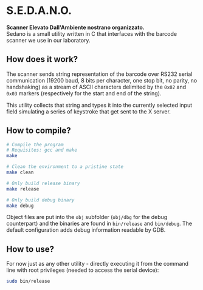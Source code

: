 # S.E.D.A.N.O.
**Scanner Elevato Dall'Ambiente nostrano organizzato.**  
Sedano is a small utility written in C that interfaces with the barcode scanner we use in our laboratory.

## How does it work?
The scanner sends string representation of the barcode over RS232 serial communication (19200 baud, 8 bits per character, one stop bit, no parity, no handshaking) as a stream of ASCII characters delimited by the `0x02` and `0x03` markers (respectively for the start and end of the string).

This utility collects that string and types it into the currently selected input field simulating a series of keystroke that get sent to the X server.

## How to compile?
```sh
# Compile the program
# Requisites: gcc and make
make

# Clean the environment to a pristine state
make clean

# Only build release binary
make release

# Only build debug binary
make debug
```

Object files are put into the `obj` subfolder (`obj/dbg` for the debug counterpart) and the binaries are found in `bin/release` and `bin/debug`. The default configuration adds debug information readable by GDB.

## How to use?
For now just as any other utility - directly executing it from the command line with root privileges (needed to access the serial device):
```sh
sudo bin/release
```